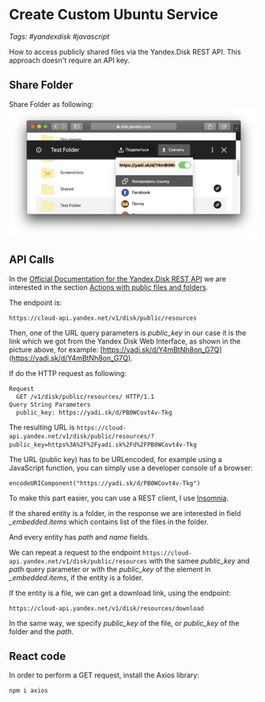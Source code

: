 # Create Custom Ubuntu Service
*Tags: #yandexdisk #javascript* 

How to access publicly shared files via the Yandex.Disk REST API. This approach doesn't require an API key.

## Share Folder
Share Folder as following:
![Share folder in Yandex Disk](images/yadisk_share.png)

## API Calls
In the [Official Documentation for the Yandex.Disk REST API](https://tech.yandex.com/disk/api/concepts/about-docpage/) we are interested in the section [Actions with public files and folders](https://tech.yandex.com/disk/api/reference/public-docpage/).

The endpoint is:
```
https://cloud-api.yandex.net/v1/disk/public/resources
```

Then, one of the URL query parameters is *public_key* in our case it is the link which we got from the Yandex Disk Web Interface, as shown in the picture above, for example: [https://yadi.sk/d/Y4mBtNh8on_G7Q](https://yadi.sk/d/Y4mBtNh8on_G7Q).

If do the HTTP request as following:
```
Request
  GET /v1/disk/public/resources/ HTTP/1.1
Query String Parameters
  public_key: https://yadi.sk/d/PB0WCovt4v-Tkg
```
The resulting URL is `https://cloud-api.yandex.net/v1/disk/public/resources/?public_key=https%3A%2F%2Fyadi.sk%2Fd%2FPB0WCovt4v-Tkg`

The URL (public key) has to be URLencoded, for example using a JavaScript function, you can simply use a developer console of a browser:
```
encodeURIComponent("https://yadi.sk/d/PB0WCovt4v-Tkg")
```

To make this part easier, you can use a REST client, I use [Insomnia](https://insomnia.rest).

If the shared entity is a folder, in the response we are interested in field *_embedded.items* which contains list of the files in the folder.

And every entity has *path* and *name* fields.

We can repeat a request to the endpoint `https://cloud-api.yandex.net/v1/disk/public/resources` with the samee *public_key* and *path* query parameter or with the *public_key* of the element in *_embedded.items*, if the entity is a folder.

If the entity is a file, we can get a download link, using the endpoint:
```
https://cloud-api.yandex.net/v1/disk/resources/download
```

In the same way, we specify *public_key* of the file, or *public_key* of the folder and the *path*.

## React code
In order to perform a GET request, install the Axios library:
```
npm i axios
```

